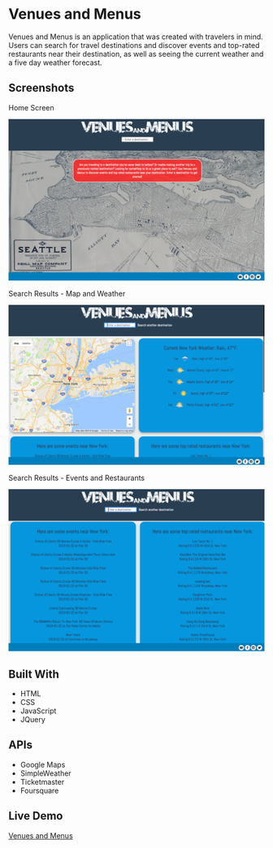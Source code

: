 <h1>Venues and Menus</h1>
<p>Venues and Menus is an application that was created with travelers in mind. Users can search for travel destinations and discover events and top-rated restaurants near their destination, as well as seeing the current weather and a five day weather forecast.</p>
<h2>Screenshots</h2>
<p>Home Screen</p>
<img src="/screenshots/vm-home.png">
<p>Search Results - Map and Weather</p>
<img src="/screenshots/vw-1.png">
<p>Search Results - Events and Restaurants</p>
<img src="/screenshots/vm-2.png">
<h2>Built With</h2>
<ul>
<li>HTML</li>
<li>CSS</li>
<li>JavaScript</li>
<li>JQuery</li>
</ul>
<h2>APIs</h2>
<ul>
<li>Google Maps</li>
<li>SimpleWeather</li>
<li>Ticketmaster</li>
<li>Foursquare</li>
</ul>
<h2>Live Demo</h2>
<p><a href="http://tymiller.net/vm" target=_blank>Venues and Menus</a></p>
